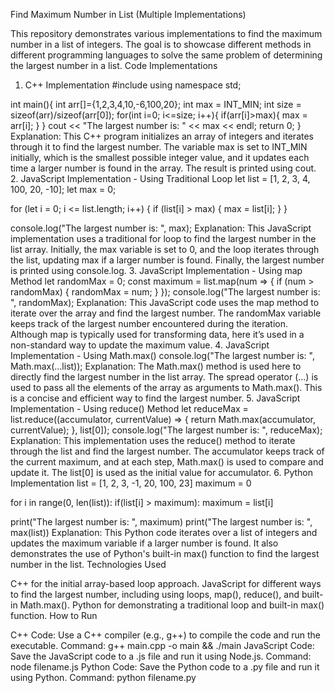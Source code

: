 Find Maximum Number in List (Multiple Implementations)

This repository demonstrates various implementations to find the maximum number in a list of integers. The goal is to showcase different methods in different programming languages to solve the same problem of determining the largest number in a list.
Code Implementations

1. C++ Implementation
#include<iostream>
using namespace std;

int main(){
    int arr[]={1,2,3,4,10,-6,100,20};
    int max = INT_MIN;
    int size = sizeof(arr)/sizeof(arr[0]);
    for(int i=0; i<=size; i++){
        if(arr[i]>max){
            max = arr[i];
        }
    }
    cout << "The largest number is: " << max << endl;
    return 0;
}
Explanation:
This C++ program initializes an array of integers and iterates through it to find the largest number.
The variable max is set to INT_MIN initially, which is the smallest possible integer value, and it updates each time a larger number is found in the array.
The result is printed using cout.
2. JavaScript Implementation - Using Traditional Loop
let list = [1, 2, 3, 4, 100, 20, -10];
let max = 0;

for (let i = 0; i <= list.length; i++) {
    if (list[i] > max) {
        max = list[i];
    }
}

console.log("The largest number is: ", max);
Explanation:
This JavaScript implementation uses a traditional for loop to find the largest number in the list array.
Initially, the max variable is set to 0, and the loop iterates through the list, updating max if a larger number is found.
Finally, the largest number is printed using console.log.
3. JavaScript Implementation - Using map Method
let randomMax = 0;
const maximum = list.map(num => {
    if (num > randomMax) {
        randomMax = num;
    }
});
console.log("The largest number is: ", randomMax);
Explanation:
This JavaScript code uses the map method to iterate over the array and find the largest number.
The randomMax variable keeps track of the largest number encountered during the iteration.
Although map is typically used for transforming data, here it’s used in a non-standard way to update the maximum value.
4. JavaScript Implementation - Using Math.max()
console.log("The largest number is: ", Math.max(...list));
Explanation:
The Math.max() method is used here to directly find the largest number in the list array.
The spread operator (...) is used to pass all the elements of the array as arguments to Math.max().
This is a concise and efficient way to find the largest number.
5. JavaScript Implementation - Using reduce() Method
let reduceMax = list.reduce((accumulator, currentValue) => {
    return Math.max(accumulator, currentValue);
}, list[0]);
console.log("The largest number is: ", reduceMax);
Explanation:
This implementation uses the reduce() method to iterate through the list and find the largest number.
The accumulator keeps track of the current maximum, and at each step, Math.max() is used to compare and update it.
The list[0] is used as the initial value for accumulator.
6. Python Implementation
list = [1, 2, 3, -1, 20, 100, 23]
maximum = 0

for i in range(0, len(list)):
    if(list[i] > maximum):
        maximum = list[i]

print("The largest number is: ", maximum)
print("The largest number is: ", max(list))
Explanation:
This Python code iterates over a list of integers and updates the maximum variable if a larger number is found.
It also demonstrates the use of Python's built-in max() function to find the largest number in the list.
Technologies Used

C++ for the initial array-based loop approach.
JavaScript for different ways to find the largest number, including using loops, map(), reduce(), and built-in Math.max().
Python for demonstrating a traditional loop and built-in max() function.
How to Run

C++ Code:
Use a C++ compiler (e.g., g++) to compile the code and run the executable.
Command: g++ main.cpp -o main && ./main
JavaScript Code:
Save the JavaScript code to a .js file and run it using Node.js.
Command: node filename.js
Python Code:
Save the Python code to a .py file and run it using Python.
Command: python filename.py
